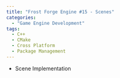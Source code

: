 ```yaml
---
title: "Frost Forge Engine #15 - Scenes"
categories:
  - "Game Engine Development"
tags:
  - C++
  - CMake
  - Cross Platform
  - Package Management
---
```


- Scene Implementation
